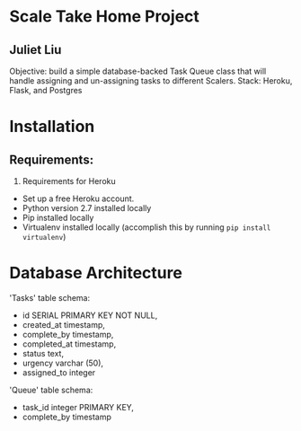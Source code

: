 # Scale Take Home Project
## Juliet Liu
Objective: build a simple database-backed Task Queue class that will handle assigning and un-assigning tasks to different Scalers.
Stack: Heroku, Flask, and Postgres

# Installation
## Requirements:
1. Requirements for Heroku
* Set up a free Heroku account.
* Python version 2.7 installed locally 
* Pip installed locally
* Virtualenv installed locally (accomplish this by running `pip install virtualenv`)

# Database Architecture
'Tasks' table schema:
* id SERIAL PRIMARY KEY NOT NULL,
* created_at timestamp,
* complete_by timestamp,
* completed_at timestamp,
* status text,
* urgency varchar (50),
* assigned_to integer

'Queue' table schema:
* task_id integer PRIMARY KEY,
* complete_by timestamp
